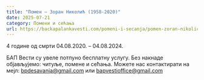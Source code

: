 ```yaml
---
title: "Помен – Зоран Николић (1958-2020)"
date: 2025-07-21
category: Помени и сећања
url: https://backapalankavesti.com/pomeni-i-secanja/pomen-zoran-nikolic-1958-2020/
---
```


4 године од смрти
04.08.2020. – 04.08.2024.

БАП Вести су увеле потпуно бесплатну услугу. Без накнаде објављујемо: читуље, помене и сећања. Можете нас контактирати на мејл: bpdesavanja@gmail.com или bapvestioffice@gmail.com

